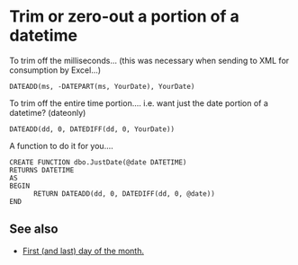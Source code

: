 ﻿# Trim or zero-out a portion of a datetime


To trim off the milliseconds... (this was necessary when sending to XML for consumption by Excel...)

    DATEADD(ms, -DATEPART(ms, YourDate), YourDate)


To trim off the entire time portion....
i.e. want just the date portion of a datetime? (dateonly)


    DATEADD(dd, 0, DATEDIFF(dd, 0, YourDate))


A function to do it for you....

    CREATE FUNCTION dbo.JustDate(@date DATETIME)
    RETURNS DATETIME
    AS
    BEGIN
          RETURN DATEADD(dd, 0, DATEDIFF(dd, 0, @date))
    END

## See also

 - [First (and last) day of the month.](first_day_of_month.md)